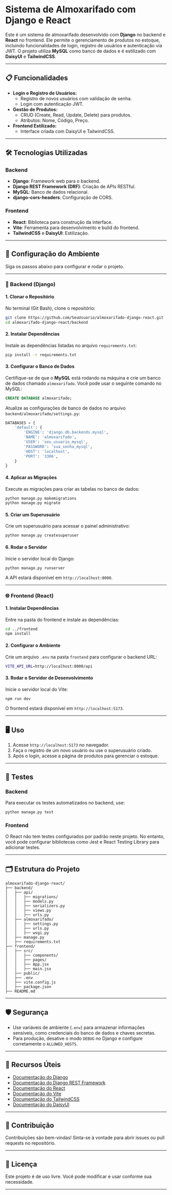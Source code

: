 
# Sistema de Almoxarifado com Django e React

Este é um sistema de almoxarifado desenvolvido com **Django** no backend e **React** no frontend. Ele permite o gerenciamento de produtos no estoque, incluindo funcionalidades de login, registro de usuários e autenticação via JWT. O projeto utiliza **MySQL** como banco de dados e é estilizado com **DaisyUI** e **TailwindCSS**.

---

## 📋 Funcionalidades

- **Login e Registro de Usuários:**
  - Registro de novos usuários com validação de senha.
  - Login com autenticação JWT.
- **Gestão de Produtos:**
  - CRUD (Create, Read, Update, Delete) para produtos.
  - Atributos: Nome, Código, Preço.
- **Frontend Estilizado:**
  - Interface criada com DaisyUI e TailwindCSS.

---

## 🛠️ Tecnologias Utilizadas

### Backend
- **Django**: Framework web para o backend.
- **Django REST Framework (DRF)**: Criação de APIs RESTful.
- **MySQL**: Banco de dados relacional.
- **django-cors-headers**: Configuração de CORS.

### Frontend
- **React**: Biblioteca para construção da interface.
- **Vite**: Ferramenta para desenvolvimento e build do frontend.
- **TailwindCSS** e **DaisyUI**: Estilização.

---

## 🚀 Configuração do Ambiente

Siga os passos abaixo para configurar e rodar o projeto.

---

### 🔧 Backend (Django)

#### 1. Clonar o Repositório
No terminal (Git Bash), clone o repositório:

```bash
git clone https://github.com/SeuUsuario/almoxarifado-django-react.git
cd almoxarifado-django-react/backend
```

#### 2. Instalar Dependências
Instale as dependências listadas no arquivo `requirements.txt`:

```bash
pip install -r requirements.txt
```

#### 3. Configurar o Banco de Dados
Certifique-se de que o **MySQL** está rodando na máquina e crie um banco de dados chamado `almoxarifado`. Você pode usar o seguinte comando no MySQL:

```sql
CREATE DATABASE almoxarifado;
```

Atualize as configurações de banco de dados no arquivo `backend/almoxarifado/settings.py`:

```python
DATABASES = {
    'default': {
        'ENGINE': 'django.db.backends.mysql',
        'NAME': 'almoxarifado',
        'USER': 'seu_usuario_mysql',
        'PASSWORD': 'sua_senha_mysql',
        'HOST': 'localhost',
        'PORT': '3306',
    }
}
```

#### 4. Aplicar as Migrações
Execute as migrações para criar as tabelas no banco de dados:

```bash
python manage.py makemigrations
python manage.py migrate
```

#### 5. Criar um Superusuário
Crie um superusuário para acessar o painel administrativo:

```bash
python manage.py createsuperuser
```

#### 6. Rodar o Servidor
Inicie o servidor local do Django:

```bash
python manage.py runserver
```

A API estará disponível em `http://localhost:8000`.

---

### 🌐 Frontend (React)

#### 1. Instalar Dependências
Entre na pasta do frontend e instale as dependências:

```bash
cd ../frontend
npm install
```

#### 2. Configurar o Ambiente
Crie um arquivo `.env` na pasta `frontend` para configurar o backend URL:

```bash
VITE_API_URL=http://localhost:8000/api
```

#### 3. Rodar o Servidor de Desenvolvimento
Inicie o servidor local do Vite:

```bash
npm run dev
```

O frontend estará disponível em `http://localhost:5173`.

---

## 🖥️ Uso

1. Acesse `http://localhost:5173` no navegador.
2. Faça o registro de um novo usuário ou use o superusuário criado.
3. Após o login, acesse a página de produtos para gerenciar o estoque.

---

## 🧪 Testes

### Backend
Para executar os testes automatizados no backend, use:

```bash
python manage.py test
```

### Frontend
O React não tem testes configurados por padrão neste projeto. No entanto, você pode configurar bibliotecas como Jest e React Testing Library para adicionar testes.

---

## 🗂️ Estrutura do Projeto

```
almoxarifado-django-react/
├── backend/
│   ├── api/
│   │   ├── migrations/
│   │   ├── models.py
│   │   ├── serializers.py
│   │   ├── views.py
│   │   ├── urls.py
│   ├── almoxarifado/
│   │   ├── settings.py
│   │   ├── urls.py
│   │   ├── wsgi.py
│   ├── manage.py
│   ├── requirements.txt
├── frontend/
│   ├── src/
│   │   ├── components/
│   │   ├── pages/
│   │   ├── App.jsx
│   │   ├── main.jsx
│   ├── public/
│   ├── .env
│   ├── vite.config.js
│   ├── package.json
├── README.md
```

---

## 🛡️ Segurança

- Use variáveis de ambiente (`.env`) para armazenar informações sensíveis, como credenciais do banco de dados e chaves secretas.
- Para produção, desative o modo `DEBUG` no Django e configure corretamente o `ALLOWED_HOSTS`.

---

## 📖 Recursos Úteis

- [Documentação do Django](https://docs.djangoproject.com)
- [Documentação do Django REST Framework](https://www.django-rest-framework.org/)
- [Documentação do React](https://reactjs.org/)
- [Documentação do Vite](https://vitejs.dev/)
- [Documentação do TailwindCSS](https://tailwindcss.com/)
- [Documentação do DaisyUI](https://daisyui.com/)

---

## 🤝 Contribuição

Contribuições são bem-vindas! Sinta-se à vontade para abrir issues ou pull requests no repositório.

---

## 📜 Licença

Este projeto é de uso livre. Você pode modificar e usar conforme sua necessidade.

---

